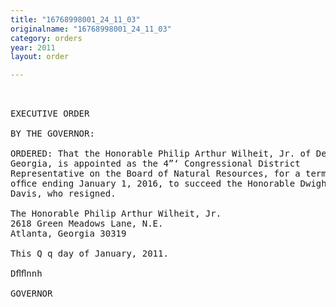 ```yaml
---
title: "16768998001_24_11_03"
originalname: "16768998001_24_11_03"
category: orders
year: 2011
layout: order

---
```

<pre>
 

EXECUTIVE ORDER

BY THE GOVERNOR:

ORDERED: That the Honorable Philip Arthur Wilheit, Jr. of DeKalb County,
Georgia, is appointed as the 4”‘ Congressional District
Representative on the Board of Natural Resources, for a term of
ofﬁce ending January 1, 2016, to succeed the Honorable Dwight J.
Davis, who resigned.

The Honorable Philip Arthur Wilheit, Jr.
2618 Green Meadows Lane, N.E.
Atlanta, Georgia 30319

This Q q day of January, 2011.

Dﬂﬂnnh

GOVERNOR

</pre>
